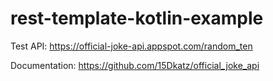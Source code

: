 # rest-template-kotlin-example
Test API:
https://official-joke-api.appspot.com/random_ten

Documentation:
https://github.com/15Dkatz/official_joke_api
